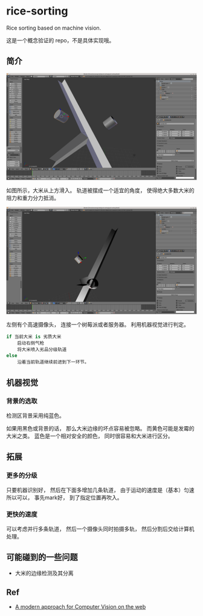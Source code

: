 # rice-sorting

Rice sorting based on machine vision.

这是一个概念验证的 repo，不是具体实现哦。

## 简介

![01](screenshot.png)

如图所示，大米从上方滑入。
轨道被摆成一个适宜的角度，
使得绝大多数大米的阻力和重力分力抵消。

![02](screenshot2.png)

左侧有个高速摄像头，
连接一个树莓派或者服务器。
利用机器视觉进行判定。

```coffeescript
if 当前大米 is 劣质大米
    启动右侧气枪
    将大米喷入劣品分级轨道
else
    沿着当前轨道继续前进到下一环节。
```

## 机器视觉

### 背景的选取

检测区背景采用纯蓝色。

如果用黑色或背景的话，
那么大米边缘的坏点容易被忽略。
而黄色可能是发霉的大米之类。
蓝色是一个相对安全的颜色，
同时很容易和大米进行区分。

## 拓展

### 更多的分级

只要机器识别好，
然后在下面多增加几条轨道，
由于运动的速度是（基本）匀速所以可以，
事先mark好，
到了指定位置再吹入。

### 更快的速度

可以考虑并行多条轨道，
然后一个摄像头同时拍摄多轨，
然后分割后交给计算机处理。

## 可能碰到的一些问题

- 大米的边缘检测及其分离

## Ref

- [A modern approach for Computer Vision on the web](http://trackingjs.com/)
